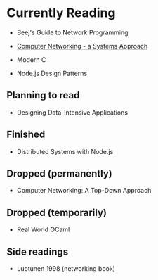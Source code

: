 # Currently Reading
- Beej's Guide to Network Programming
- [Computer Networking - a Systems Approach](https://book.systemsapproach.org/)
- Modern C

- Node.js Design Patterns

## Planning to read
- Designing Data-Intensive Applications 

## Finished
- Distributed Systems with Node.js 

## Dropped (permanently)
- Computer Networking: A Top-Down Approach

## Dropped (temporarily)
- Real World OCaml

## Side readings
* Luotunen 1998 (networking book)

